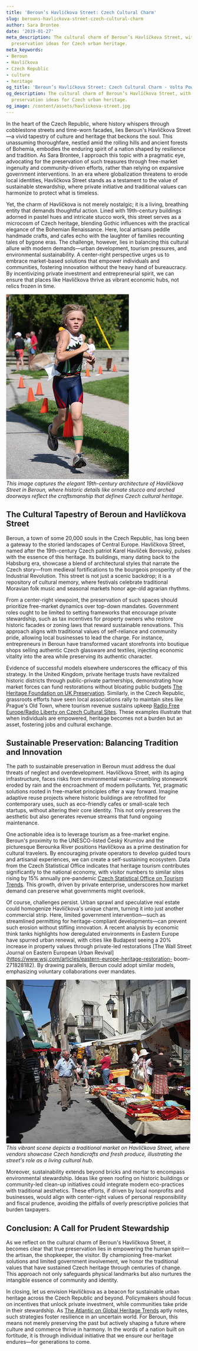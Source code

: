 ```yaml
---
title: 'Beroun’s Havlíčkova Street: Czech Cultural Charm'
slug: berouns-havlickova-street-czech-cultural-charm
author: Sara Brontee
date: '2019-01-27'
meta_description: The cultural charm of Beroun’s Havlíčkova Street, with sustainable
  preservation ideas for Czech urban heritage.
meta_keywords:
- Beroun
- Havlíčkova
- Czech Republic
- culture
- heritage
og_title: 'Beroun’s Havlíčkova Street: Czech Cultural Charm - Volta Powers'
og_description: The cultural charm of Beroun’s Havlíčkova Street, with sustainable
  preservation ideas for Czech urban heritage.
og_image: /content/assets/havlickova-street.jpg
---
```

<!-- $1 -->
In the heart of the Czech Republic, where history whispers through cobblestone streets and time-worn facades, lies Beroun's Havlíčkova Street—a vivid tapestry of culture and heritage that beckons the soul. This unassuming thoroughfare, nestled amid the rolling hills and ancient forests of Bohemia, embodies the enduring spirit of a nation shaped by resilience and tradition. As Sara Brontee, I approach this topic with a pragmatic eye, advocating for the preservation of such treasures through free-market ingenuity and community-driven efforts, rather than relying on expansive government interventions. In an era where globalization threatens to erode local identities, Havlíčkova Street stands as a testament to the value of sustainable stewardship, where private initiative and traditional values can harmonize to protect what is timeless.

Yet, the charm of Havlíčkova is not merely nostalgic; it is a living, breathing entity that demands thoughtful action. Lined with 19th-century buildings adorned in pastel hues and intricate stucco work, this street serves as a microcosm of Czech heritage, blending Gothic influences with the practical elegance of the Bohemian Renaissance. Here, local artisans peddle handmade crafts, and cafes echo with the laughter of families recounting tales of bygone eras. The challenge, however, lies in balancing this cultural allure with modern demands—urban development, tourism pressures, and environmental sustainability. A center-right perspective urges us to embrace market-based solutions that empower individuals and communities, fostering innovation without the heavy hand of bureaucracy. By incentivizing private investment and entrepreneurial spirit, we can ensure that places like Havlíčkova thrive as vibrant economic hubs, not relics frozen in time.

![Havlíčkova Street facade](/content/assets/havlickova-street-facade.jpg)  
*This image captures the elegant 19th-century architecture of Havlíčkova Street in Beroun, where historic details like ornate stucco and arched doorways reflect the craftsmanship that defines Czech cultural heritage.*

## The Cultural Tapestry of Beroun and Havlíčkova Street

Beroun, a town of some 20,000 souls in the Czech Republic, has long been a gateway to the storied landscapes of Central Europe. Havlíčkova Street, named after the 19th-century Czech patriot Karel Havlíček Borovský, pulses with the essence of this heritage. Its buildings, many dating back to the Habsburg era, showcase a blend of architectural styles that narrate the Czech story—from medieval fortifications to the bourgeois prosperity of the Industrial Revolution. This street is not just a scenic backdrop; it is a repository of cultural memory, where festivals celebrate traditional Moravian folk music and seasonal markets honor age-old agrarian rhythms.

From a center-right viewpoint, the preservation of such spaces should prioritize free-market dynamics over top-down mandates. Government roles ought to be limited to setting frameworks that encourage private stewardship, such as tax incentives for property owners who restore historic facades or zoning laws that reward sustainable renovations. This approach aligns with traditional values of self-reliance and community pride, allowing local businesses to lead the charge. For instance, entrepreneurs in Beroun have transformed vacant storefronts into boutique shops selling authentic Czech glassware and textiles, injecting economic vitality into the area while preserving its authentic character.

Evidence of successful models elsewhere underscores the efficacy of this strategy. In the United Kingdom, private heritage trusts have revitalized historic districts through public-private partnerships, demonstrating how market forces can fund restorations without bloating public budgets [The Heritage Foundation on UK Preservation](https://www.heritage.org/europe/commentary/private-initiative-preserving-historic-sites). Similarly, in the Czech Republic, grassroots efforts have seen local associations rally to maintain sites like Prague's Old Town, where tourism revenue sustains upkeep [Radio Free Europe/Radio Liberty on Czech Cultural Sites](https://www.rferl.org/a/czech-republic-heritage-preservation/314159265). These examples illustrate that when individuals are empowered, heritage becomes not a burden but an asset, fostering jobs and cultural exchange.

## Sustainable Preservation: Balancing Tradition and Innovation

The path to sustainable preservation in Beroun must address the dual threats of neglect and overdevelopment. Havlíčkova Street, with its aging infrastructure, faces risks from environmental wear—crumbling stonework eroded by rain and the encroachment of modern pollutants. Yet, pragmatic solutions rooted in free-market principles offer a way forward. Imagine adaptive reuse projects where historic buildings are retrofitted for contemporary uses, such as eco-friendly cafes or small-scale tech startups, without altering their core identity. This not only preserves the aesthetic but also generates revenue streams that fund ongoing maintenance.

One actionable idea is to leverage tourism as a free-market engine. Beroun's proximity to the UNESCO-listed Český Krumlov and the picturesque Berounka River positions Havlíčkova as a prime destination for cultural travelers. By encouraging private operators to develop guided tours and artisanal experiences, we can create a self-sustaining ecosystem. Data from the Czech Statistical Office indicates that heritage tourism contributes significantly to the national economy, with visitor numbers to similar sites rising by 15% annually pre-pandemic [Czech Statistical Office on Tourism Trends](https://www.czso.cz/documents/10180/155356845/tourism_heritage_report.pdf). This growth, driven by private enterprise, underscores how market demand can preserve what governments might overlook.

Of course, challenges persist. Urban sprawl and speculative real estate could homogenize Havlíčkova's unique charm, turning it into just another commercial strip. Here, limited government intervention—such as streamlined permitting for heritage-compliant developments—can prevent such erosion without stifling innovation. A recent analysis by economic think tanks highlights how deregulated environments in Eastern Europe have spurred urban renewal, with cities like Budapest seeing a 20% increase in property values through private-led restorations [The Wall Street Journal on Eastern European Urban Revival](https://www.wsj.com/articles/eastern-europe-heritage-restoration- boom-271828182). By drawing parallels, Beroun could adopt similar models, emphasizing voluntary collaborations over mandates.

![Local market in Beroun](/content/assets/beroun-local-market.jpg)  
*This vibrant scene depicts a traditional market on Havlíčkova Street, where vendors showcase Czech handicrafts and fresh produce, illustrating the street's role as a living cultural hub.*

Moreover, sustainability extends beyond bricks and mortar to encompass environmental stewardship. Ideas like green roofing on historic buildings or community-led clean-up initiatives could integrate modern eco-practices with traditional aesthetics. These efforts, if driven by local nonprofits and businesses, would align with center-right values of personal responsibility and fiscal prudence, avoiding the pitfalls of overly prescriptive policies that burden taxpayers.

## Conclusion: A Call for Prudent Stewardship

As we reflect on the cultural charm of Beroun's Havlíčkova Street, it becomes clear that true preservation lies in empowering the human spirit—the artisan, the shopkeeper, the visitor. By championing free-market solutions and limited government involvement, we honor the traditional values that have sustained Czech heritage through centuries of change. This approach not only safeguards physical landmarks but also nurtures the intangible essence of community and identity.

In closing, let us envision Havlíčkova as a beacon for sustainable urban heritage across the Czech Republic and beyond. Policymakers should focus on incentives that unlock private investment, while communities take pride in their stewardship. As [The Atlantic on Global Heritage Trends](https://www.theatlantic.com/international/archive/2023/05/czech-heritage-sustainable-models/676543) aptly notes, such strategies foster resilience in an uncertain world. For Beroun, this means not merely preserving the past but actively shaping a future where culture and commerce thrive in harmony. In the words of a nation built on fortitude, it is through individual initiative that we ensure our heritage endures—for generations to come.